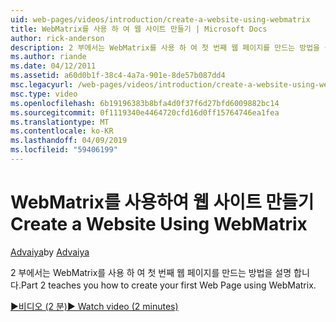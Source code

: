 ```yaml
---
uid: web-pages/videos/introduction/create-a-website-using-webmatrix
title: WebMatrix를 사용 하 여 웹 사이트 만들기 | Microsoft Docs
author: rick-anderson
description: 2 부에서는 WebMatrix를 사용 하 여 첫 번째 웹 페이지를 만드는 방법을 설명 합니다.
ms.author: riande
ms.date: 04/12/2011
ms.assetid: a60d0b1f-38c4-4a7a-901e-8de57b087dd4
msc.legacyurl: /web-pages/videos/introduction/create-a-website-using-webmatrix
msc.type: video
ms.openlocfilehash: 6b19196383b8bfa4d0f37f6d27bfd6009882bc14
ms.sourcegitcommit: 0f1119340e4464720cfd16d0ff15764746ea1fea
ms.translationtype: MT
ms.contentlocale: ko-KR
ms.lasthandoff: 04/09/2019
ms.locfileid: "59406199"
---
```

# <a name="create-a-website-using-webmatrix"></a><span data-ttu-id="52185-103">WebMatrix를 사용하여 웹 사이트 만들기</span><span class="sxs-lookup"><span data-stu-id="52185-103">Create a Website Using WebMatrix</span></span>

<span data-ttu-id="52185-104">[Advaiya](https://twitter.com/Advaiyasolns)</span><span class="sxs-lookup"><span data-stu-id="52185-104">by [Advaiya](https://twitter.com/Advaiyasolns)</span></span>

<span data-ttu-id="52185-105">2 부에서는 WebMatrix를 사용 하 여 첫 번째 웹 페이지를 만드는 방법을 설명 합니다.</span><span class="sxs-lookup"><span data-stu-id="52185-105">Part 2 teaches you how to create your first Web Page using WebMatrix.</span></span>

[<span data-ttu-id="52185-106">&#9654;비디오 (2 분)</span><span class="sxs-lookup"><span data-stu-id="52185-106">&#9654; Watch video (2 minutes)</span></span>](https://channel9.msdn.com/Blogs/ASP-NET-Site-Videos/create-a-website-using-webmatrix)
